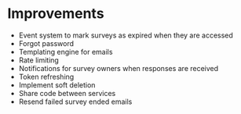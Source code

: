 # Improvements

- Event system to mark surveys as expired when they are accessed
- Forgot password
- Templating engine for emails
- Rate limiting
- Notifications for survey owners when responses are received
- Token refreshing
- Implement soft deletion
- Share code between services
- Resend failed survey ended emails
